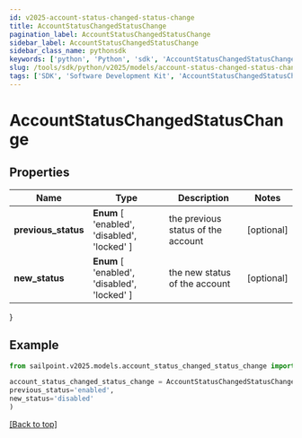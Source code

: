 ```yaml
---
id: v2025-account-status-changed-status-change
title: AccountStatusChangedStatusChange
pagination_label: AccountStatusChangedStatusChange
sidebar_label: AccountStatusChangedStatusChange
sidebar_class_name: pythonsdk
keywords: ['python', 'Python', 'sdk', 'AccountStatusChangedStatusChange', 'V2025AccountStatusChangedStatusChange'] 
slug: /tools/sdk/python/v2025/models/account-status-changed-status-change
tags: ['SDK', 'Software Development Kit', 'AccountStatusChangedStatusChange', 'V2025AccountStatusChangedStatusChange']
---
```


# AccountStatusChangedStatusChange


## Properties

Name | Type | Description | Notes
------------ | ------------- | ------------- | -------------
**previous_status** |  **Enum** [  'enabled',    'disabled',    'locked' ] | the previous status of the account | [optional] 
**new_status** |  **Enum** [  'enabled',    'disabled',    'locked' ] | the new status of the account | [optional] 
}

## Example

```python
from sailpoint.v2025.models.account_status_changed_status_change import AccountStatusChangedStatusChange

account_status_changed_status_change = AccountStatusChangedStatusChange(
previous_status='enabled',
new_status='disabled'
)

```
[[Back to top]](#) 

